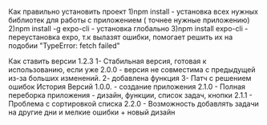 Как правильно установить проект
1)npm install - установка всех нужных библиотек для работы с приложением ( точнее нужные приложению)
2)npm install -g expo-cli - установка глобально
3)npm install expo-cli - переустановка expo, т.к вылазят ошибки, 
помогает решить их на подобии "TypeError: fetch failed"

Как ставить версии
1.2.3
1- Стабильная версия, готовая к использованию, если уже 2.0.0 - версия не совместима с предыдущей из-за больших изменений.
2- добавлена функция
3- Патч с решением ошибок
История Версий
1.0.0. - создание приложения
2.1.0 - Полная переборка приложения - дизайн, функции, список задач, кнопки
2.1.1 - Проблема с сортировкой списка
2.2.0 - Возможность добавлять задачи на другие дни и мелкие ошибки + новый дизайн
